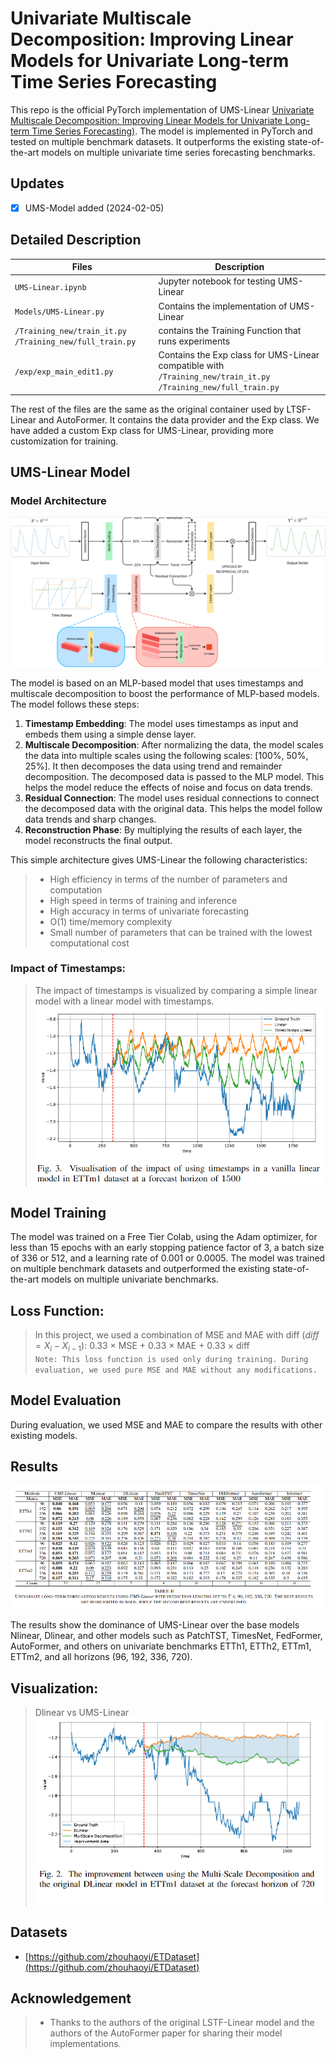 # Univariate Multiscale Decomposition: Improving Linear Models for Univariate Long-term Time Series Forecasting 

This repo is the official PyTorch implementation of UMS-Linear [Univariate Multiscale Decomposition: Improving Linear Models for Univariate Long-term Time Series Forecasting)](https://github.com/seyf1elislam/UMS-Linear/). The model is implemented in PyTorch and tested on multiple benchmark datasets. It outperforms the existing state-of-the-art models on multiple univariate time series forecasting benchmarks.

## Updates

- [x] UMS-Model added (2024-02-05)

## Detailed Description

| Files                                                     | Description                                                                                                     |
| --------------------------------------------------------- | --------------------------------------------------------------------------------------------------------------- |
| `UMS-Linear.ipynb`                                        | Jupyter notebook for testing UMS-Linear                                                                         |
| `Models/UMS-Linear.py`                                    | Contains the implementation of UMS-Linear                                                                       |
| `/Training_new/train_it.py` `/Training_new/full_train.py` | contains the Training Function that runs experiments                                                            |
| `/exp/exp_main_edit1.py`                                  | Contains the Exp class for UMS-Linear compatible with `/Training_new/train_it.py` `/Training_new/full_train.py` |

The rest of the files are the same as the original container used by LTSF-Linear and AutoFormer. It contains the data provider and the Exp class. We have added a custom Exp class for UMS-Linear, providing more customization for training.

## UMS-Linear Model

### Model Architecture

![model architecture](https://raw.githubusercontent.com/seyf1elislam/UMS-Linear/main/imgs/ums-linear_architecture.png)

The model is based on an MLP-based model that uses timestamps and multiscale decomposition to boost the performance of MLP-based models. The model follows these steps:

1. **Timestamp Embedding**: The model uses timestamps as input and embeds them using a simple dense layer.
2. **Multiscale Decomposition**: After normalizing the data, the model scales the data into multiple scales using the following scales: [100%, 50%, 25%]. It then decomposes the data using trend and remainder decomposition. The decomposed data is passed to the MLP model. This helps the model reduce the effects of noise and focus on data trends.
3. **Residual Connection**: The model uses residual connections to connect the decomposed data with the original data. This helps the model follow data trends and sharp changes.
4. **Reconstruction Phase**: By multiplying the results of each layer, the model reconstructs the final output.

This simple architecture gives UMS-Linear the following characteristics:

> - High efficiency in terms of the number of parameters and computation
> - High speed in terms of training and inference
> - High accuracy in terms of univariate forecasting
> - O(1) time/memory complexity
> - Small number of parameters that can be trained with the lowest computational cost

### Impact of Timestamps:

> The impact of timestamps is visualized by comparing a simple linear model with a linear model with timestamps.<br/> ![alt text](https://raw.githubusercontent.com/seyf1elislam/UMS-Linear/main/imgs/linear_vs_timestamp_linear_plot.png)

## Model Training

The model was trained on a Free Tier Colab, using the Adam optimizer, for less than 15 epochs with an early stopping patience factor of 3, a batch size of 336 or 512, and a learning rate of 0.001 or 0.0005. The model was trained on multiple benchmark datasets and outperformed the existing state-of-the-art models on multiple univariate benchmarks.

## Loss Function:

> In this project, we used a combination of MSE and MAE with diff ($diff=X_{i}- X_{i-1}$): 0.33 × MSE + 0.33 × MAE + 0.33 × diff <br/> `Note: This loss function is used only during training. During evaluation, we used pure MSE and MAE without any modifications.`

## Model Evaluation

During evaluation, we used MSE and MAE to compare the results with other existing models.

## Results

![model evaluation](https://raw.githubusercontent.com/seyf1elislam/UMS-Linear/main/imgs/ums-linear-results.png)

The results show the dominance of UMS-Linear over the base models Nlinear, Dlinear, and other models such as PatchTST, TimesNet, FedFormer, AutoFormer, and others on univariate benchmarks ETTh1, ETTh2, ETTm1, ETTm2, and all horizons (96, 192, 336, 720).

## Visualization:

> Dlinear vs UMS-Linear <br/> ![dlinear vs umslinear](https://raw.githubusercontent.com/seyf1elislam/UMS-Linear/main/imgs/umslinear_vs_dlinear_plot.png)

## Datasets

- [https://github.com/zhouhaoyi/ETDataset](https://github.com/zhouhaoyi/ETDataset)

## Acknowledgement

> - Thanks to the authors of the original LSTF-Linear model and the authors of the AutoFormer paper for sharing their model implementations.
